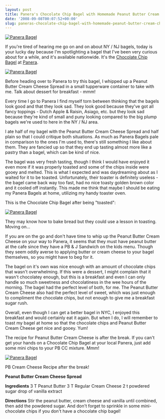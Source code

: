 ```yaml
---
layout: post
title: Panera's Chocolate Chip Bagel with Homemade Peanut Butter Cream Cheese Spread
date: '2008-09-08T00:07:52+00:00'
slug: paneras-chocolate-chip-bagel-with-homemade-peanut-butter-cream-cheese-spread
---
```

<a href="http://flickr.com/photos/kstar810/2833454749/"><img src="http://farm4.static.flickr.com/3008/2833454749_989f9749b9.jpg?v=0" alt="Panera Bagel" /></a>

If you're tired of hearing me go on and on about NY / NJ bagels, today is your lucky day because I'm spotlighting a bagel that I've been very curious about for a while, and it's available nationwide. It's the <a href="http://www.panerabread.com/menu/bakery/bagels.php">Chocolate Chip Bagel</a> at <a href="http://www.panerabread.com/">Panera</a>.

<a href="http://flickr.com/photos/kstar810/2833453001/"><img src="http://farm4.static.flickr.com/3064/2833453001_7b3df2f74b.jpg?v=0" alt="Panera Bagel" /></a>

Before heading over to Panera to try this bagel, I whipped up a Peanut Butter Cream Cheese Spread in a small tupperware container to take with me. Talk about dessert for breakfast - mmm!

Every time I go to Panera I find myself torn between thinking that the bagels look good and that they look sad. They look good because they've got all fancy toppings - Dutch Apple & Raisin, Asiago, etc. but they look sad because they're kind of small and puny looking compared to the big plump bagels we're used to here in the NY / NJ area. 

I ate half of my bagel with the Peanut Butter Cream Cheese Spread and half plain so that I could critique both situations. As much as Panera Bagels pale in comparison to the ones I'm used to, there's still something I like about them. They are fancied up so that they end up tasting almost more like a pastry than a bagel, which can be kind of nice. 

The bagel was very fresh tasting, though I think I would have enjoyed it even more if it was properly toasted and some of the chips inside were gooey and melted. This is what I expected and was daydreaming about as I waited for it to be toasted. Unfortunately, their toaster is definitely useless - the bagel came back way too fast, had no nice toasty golden brown color and it cooled off instantly. This made me think that maybe I should be eating my Panera Bagels at home, utilizing my handy toaster oven.

This is the Chocolate Chip Bagel after being "toasted":

<a href="http://flickr.com/photos/kstar810/2833453617/"><img src="http://farm4.static.flickr.com/3220/2833453617_7559185b20.jpg?v=0" alt="Panera Bagel" /></a>

They may know how to bake bread but they could use a lesson in toasting. Moving on...

If you are on the go and don't have time to whip up the Peanut Butter Cream Cheese on your way to Panera, it seems that they must have peanut butter at the cafe since they have a PB & J Sandwich on the kids menu. Though they seem oddly averse to applying butter or cream cheese to your bagel themselves, so you might have to beg for it. 

The bagel on it's own was nice enough with an amount of chocolate chips that wasn't overwhelming. If this were a dessert, I might complain that it wasn't chocolatey enough, but this is a breakfast and even I can only handle so much sweetness and chocolatiness in the wee hours of the morning. The bagel had the perfect level of both, for me. The Peanut Butter Cream Cheese also had the perfect level of sweet, which was just enough to compliment the chocolate chips, but not enough to give me a breakfast sugar rush.

Overall, even though I can get a better bagel in NYC, I enjoyed this breakfast and would certainly eat it again. But when I do, I will remember to toast my bagel at home so that the chocolate chips and Peanut Butter Cream Cheese get nice and gooey. Yum!

The recipe for Peanut Butter Cream Cheese is after the break. If you can't get your hands on a Chocolate Chip Bagel at your local Panera, just add some mini chips to your PB CC mixture. Mmm!

<a href="http://flickr.com/photos/kstar810/2833454185/in/photostream/"><img src="http://farm4.static.flickr.com/3144/2833454185_af6c849d85.jpg?v=0" alt="Panera Bagel" /></a>

PB Cream Cheese Recipe after the break!

<!--more-->

<strong>Peanut Butter Cream Cheese Spread</strong>

<strong>Ingredients</strong>
3 T Peanut Butter
3 T Regular Cream Cheese
2 t powdered sugar
drop of vanilla extract

<strong>Directions</strong>
Stir the peanut butter, cream cheese and vanilla until combined, then add the powdered sugar.
And don't forget to sprinkle in some mini-chocolate chips if you don't have a chocolate chip bagel!
